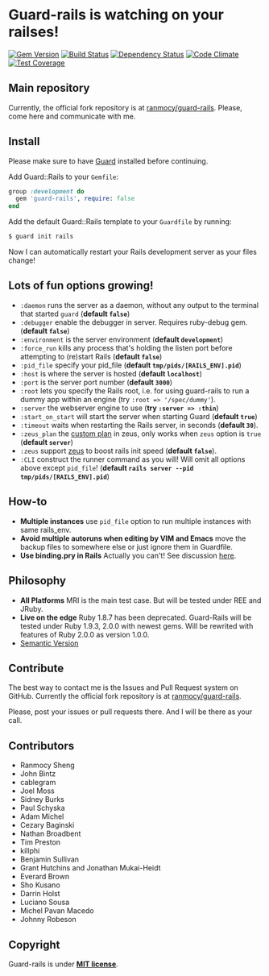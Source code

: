 # Guard-rails is watching on your railses!

[![Gem Version](https://badge.fury.io/rb/guard-rails.png)](http://badge.fury.io/rb/guard-rails)
[![Build Status](https://travis-ci.org/ranmocy/guard-rails.png)](https://travis-ci.org/ranmocy/guard-rails)
[![Dependency Status](https://gemnasium.com/ranmocy/guard-rails.png)](https://gemnasium.com/ranmocy/guard-rails)
[![Code Climate](https://codeclimate.com/github/ranmocy/guard-rails.png)](https://codeclimate.com/github/ranmocy/guard-rails)
[![Test Coverage](https://codeclimate.com/github/ranmocy/guard-rails/badges/coverage.svg)](https://codeclimate.com/github/ranmocy/guard-rails)

## Main repository
Currently, the official fork repository is at [ranmocy/guard-rails][ranmocy-guard-rails].
Please, come here and communicate with me.

## Install

Please make sure to have [Guard][guard] installed before continuing.

Add Guard::Rails to your `Gemfile`:

```ruby
group :development do
  gem 'guard-rails', require: false
end
```

Add the default Guard::Rails template to your `Guardfile` by running:

```bash
$ guard init rails
```

Now I can automatically restart your Rails development server as your files change!

## Lots of fun options growing!

* `:daemon` runs the server as a daemon, without any output to the terminal that started `guard` (**default `false`**)
* `:debugger` enable the debugger in server. Requires ruby-debug gem. (**default `false`**)
* `:environment` is the server environment (**default `development`**)
* `:force_run` kills any process that's holding the listen port before attempting to (re)start Rails (**default `false`**)
* `:pid_file` specify your pid\_file (**default `tmp/pids/[RAILS_ENV].pid`**)
* `:host` is where the server is hosted (**default `localhost`**)
* `:port` is the server port number (**default `3000`**)
* `:root` lets you specify the Rails root, i.e. for using guard-rails to run a dummy app within an engine (try `:root => '/spec/dummy'`).
* `:server` the webserver engine to use (**try `:server => :thin`**)
* `:start_on_start` will start the server when starting Guard (**default `true`**)
* `:timeout` waits when restarting the Rails server, in seconds (**default `30`**).
* `:zeus_plan` the [custom plan][zeus-custom-plan] in zeus, only works when `zeus` option is `true` (**default `server`**)
* `:zeus` support [zeus][zeus] to boost rails init speed (**default `false`**).
* `:CLI` construct the runner command as you will! Will omit all options above except `pid_file`! (**default `rails server --pid tmp/pids/[RAILS_ENV].pid`**)

## How-to

* **Multiple instances** use `pid_file` option to run multiple instances with same rails\_env.
* **Avoid multiple autoruns when editing by VIM and Emacs** move the backup files to somewhere else or just ignore them in Guardfile.
* **Use binding.pry in Rails** Actually you can't! See discussion [here](https://github.com/ranmocy/guard-rails/issues/24).

## Philosophy

* **All Platforms** MRI is the main test case. But will be tested under REE and JRuby.
* **Live on the edge** Ruby 1.8.7 has been deprecated. Guard-Rails will be tested under Ruby 1.9.3, 2.0.0 with newest gems. Will be rewrited with features of Ruby 2.0.0 as version 1.0.0.
* [Semantic Version](http://semver.org/)

## Contribute

The best way to contact me is the Issues and Pull Request system on GitHub.
Currently the official fork repository is at [ranmocy/guard-rails][ranmocy-guard-rails].

Please, post your issues or pull requests there.
And I will be there as your call.

## Contributors

* Ranmocy Sheng
* John Bintz
* cablegram
* Joel Moss
* Sidney Burks
* Paul Schyska
* Adam Michel
* Cezary Baginski
* Nathan Broadbent
* Tim Preston
* killphi
* Benjamin Sullivan
* Grant Hutchins and Jonathan Mukai-Heidt
* Everard Brown
* Sho Kusano
* Darrin Holst
* Luciano Sousa
* Michel Pavan Macedo
* Johnny Robeson

## Copyright

Guard-rails is under **[MIT license][MIT]**.

[ranmocy-guard-rails]: http://github.com/ranmocy/guard-rails
[guard]: https://github.com/guard/guard
[zeus]: https://github.com/burke/zeus
[zeus-custom-plan]: https://github.com/burke/zeus/blob/master/docs/ruby/modifying.md
[MIT]: http://opensource.org/licenses/MIT
